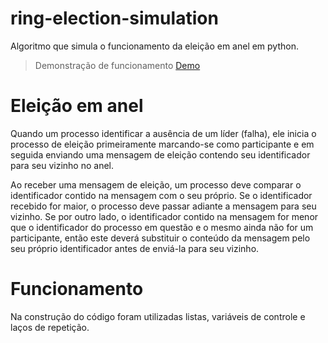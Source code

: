 # ring-election-simulation
Algoritmo que simula o funcionamento da eleição em anel em python.
> Demonstração de funcionamento
[Demo](https://repl.it/@sant0will/ring-election)

# Eleição em anel
Quando um processo identificar a ausência de um líder (falha), ele inicia o processo de eleição primeiramente marcando-se como participante e em seguida enviando uma mensagem de eleição contendo seu identificador para seu vizinho no anel.

Ao receber uma mensagem de eleição, um processo deve comparar o identificador contido na mensagem com o seu próprio. Se o identificador recebido for maior, o processo deve passar adiante a mensagem para seu vizinho. Se por outro lado, o identificador contido na mensagem for menor que o identificador do processo em questão e o mesmo ainda não for um participante, então este deverá substituir o conteúdo da mensagem pelo seu próprio identificador antes de enviá-la para seu
vizinho.

# Funcionamento
Na construção do código foram utilizadas listas, variáveis de controle e laços de repetição.



